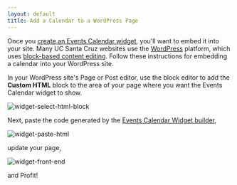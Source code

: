 ```yaml
---
layout: default
title: Add a Calendar to a WordPress Page
---
```


Once you [create an Events Calendar widget](create-events-calendar-widget.md), you'll want to embed it into your site. Many UC Santa Cruz websites use the [WordPress](https://wordpress.org/) platform, which uses [block-based content editing](https://wordpress.org/documentation/article/wordpress-block-editor/). Follow these instructions for embedding a calendar into your WordPress site.

In your WordPress site's Page or Post editor, use the block editor to add the **Custom HTML** block to the area of your page where you want the Events Calendar widget to show.

![widget-select-html-block](https://user-images.githubusercontent.com/1000543/218111408-76cf7caa-7f7d-4d9f-972c-c0a1c72c0f75.png)

Next, paste the code generated by the [Events Calendar Widget builder](create-events-calendar-widget.md),

![widget-paste-html](https://user-images.githubusercontent.com/1000543/218109059-8c47406e-35bb-4ba5-9a2a-c0c633a0b558.png)

update your page,

![widget-front-end](https://user-images.githubusercontent.com/1000543/218109487-11719bd0-851c-4249-b291-2820c1807736.png)

and Profit!

